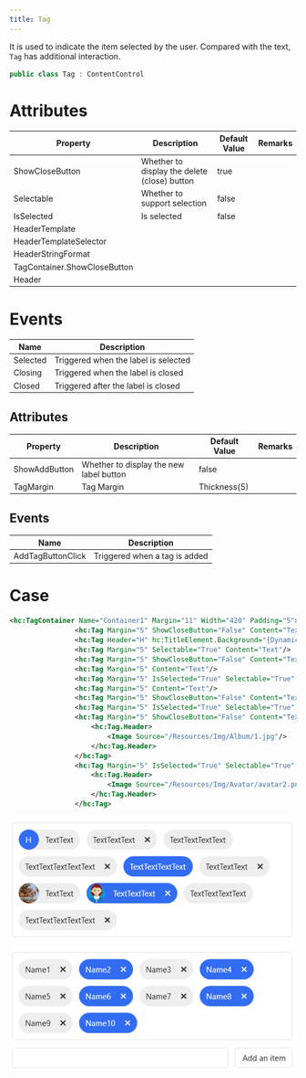 ```yaml
---
title: Tag
---
```


It is used to indicate the item selected by the user. Compared with the text, `Tag` has additional interaction.

```cs
public class Tag : ContentControl
```

# Attributes
|Property|Description|Default Value|Remarks|
|-|-|-|-|
|ShowCloseButton|Whether to display the delete (close) button|true||
|Selectable|Whether to support selection|false||
|IsSelected|Is selected|false||
|HeaderTemplate||||
|HeaderTemplateSelector||||
|HeaderStringFormat||||
|TagContainer.ShowCloseButton||||
|Header|||||

# Events
|Name|Description|
|-|-|
| Selected | Triggered when the label is selected |
| Closing | Triggered when the label is closed |
| Closed | Triggered after the label is closed |

## Attributes
|Property|Description|Default Value|Remarks|
|-|-|-|-|
|ShowAddButton|Whether to display the new label button|false||
|TagMargin|Tag Margin|Thickness(5)|||

## Events
|Name|Description|
|-|-|
| AddTagButtonClick | Triggered when a tag is added |

# Case

```xml
<hc:TagContainer Name="Container1" Margin="11" Width="420" Padding="5">
                <hc:Tag Margin="5" ShowCloseButton="False" Content="Text"/>
                <hc:Tag Header="H" hc:TitleElement.Background="{DynamicResource PrimaryBrush}" Margin="5" ShowCloseButton="False" Content="Text"/>
                <hc:Tag Margin="5" Selectable="True" Content="Text"/>
                <hc:Tag Margin="5" ShowCloseButton="False" Content="Text"/>
                <hc:Tag Margin="5" Content="Text"/>
                <hc:Tag Margin="5" IsSelected="True" Selectable="True" ShowCloseButton="False" Content="Text"/>
                <hc:Tag Margin="5" Content="Text"/>
                <hc:Tag Margin="5" ShowCloseButton="False" Content="Text"/>
                <hc:Tag Margin="5" IsSelected="True" Selectable="True" Content="Text"/>
                <hc:Tag Margin="5" ShowCloseButton="False" Content="Text">
                    <hc:Tag.Header>
                        <Image Source="/Resources/Img/Album/1.jpg"/>
                    </hc:Tag.Header>
                </hc:Tag>
                <hc:Tag Margin="5" IsSelected="True" Selectable="True" Content="Text">
                    <hc:Tag.Header>
                        <Image Source="/Resources/Img/Avatar/avatar2.png"/>
                    </hc:Tag.Header>
                </hc:Tag> 
```

![Tag](https://raw.githubusercontent.com/HandyOrg/HandyOrgResource/master/HandyControl/Resources/Tag.png)